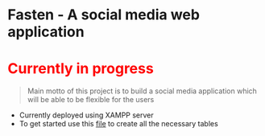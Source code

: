 # Fasten - A social media web application

<h1 style="color:red">Currently in progress</h1>

> Main motto of this project is to build a social media application which will be able to be flexible for the users

* Currently deployed using XAMPP server
* To get started use this <a href="">file</a> to create all the necessary tables
